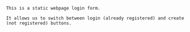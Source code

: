       
    This is a static webpage login form. 

    It allows us to switch between login (already registered) and create (not registered) buttons.


